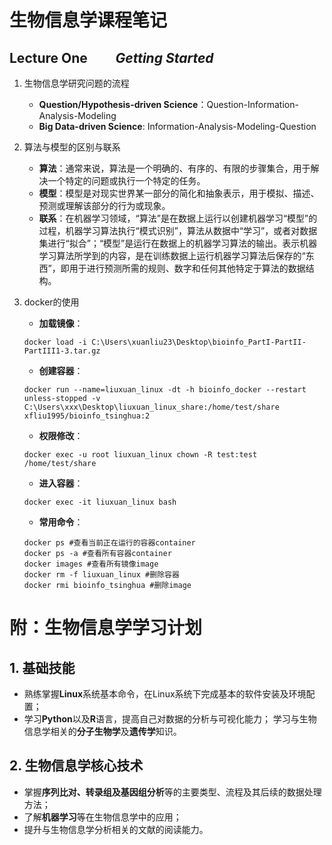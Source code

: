 # 生物信息学课程笔记

## Lecture One &nbsp;&nbsp;&nbsp;&nbsp;&nbsp;&nbsp;&nbsp;&nbsp;*Getting Started*

1. 生物信息学研究问题的流程

   - **Question/Hypothesis-driven Science**：Question-Information-Analysis-Modeling
   - **Big Data-driven Science**: Information-Analysis-Modeling-Question

2. 算法与模型的区别与联系

   - **算法**：通常来说，算法是一个明确的、有序的、有限的步骤集合，用于解决一个特定的问题或执行一个特定的任务。
   - **模型**：模型是对现实世界某一部分的简化和抽象表示，用于模拟、描述、预测或理解该部分的行为或现象。
   - **联系**：在机器学习领域，“算法”是在数据上运行以创建机器学习“模型”的过程，机器学习算法执行“模式识别”，算法从数据中“学习”，或者对数据集进行“拟合”；“模型”是运行在数据上的机器学习算法的输出。表示机器学习算法所学到的内容，是在训练数据上运行机器学习算法后保存的“东西”，即用于进行预测所需的规则、数字和任何其他特定于算法的数据结构。

3. docker的使用

   - **加载镜像**：

   ```shell
   docker load -i C:\Users\xuanliu23\Desktop\bioinfo_PartI-PartII-PartIII1-3.tar.gz
   ```

   - **创建容器**：

   ```shell
   docker run --name=liuxuan_linux -dt -h bioinfo_docker --restart unless-stopped -v C:\Users\xxx\Desktop\liuxuan_linux_share:/home/test/share xfliu1995/bioinfo_tsinghua:2
   ```

   - **权限修改**：

   ```shell
   docker exec -u root liuxuan_linux chown -R test:test /home/test/share
   ```

   - **进入容器**：

   ```shell
   docker exec -it liuxuan_linux bash
   ```

   - **常用命令**：

   ```shell
   docker ps #查看当前正在运行的容器container
   docker ps -a #查看所有容器container
   docker images #查看所有镜像image
   docker rm -f liuxuan_linux #删除容器
   docker rmi bioinfo_tsinghua #删除image
   ```

# 附：生物信息学学习计划

## 1. 基础技能

- 熟练掌握**Linux**系统基本命令，在Linux系统下完成基本的软件安装及环境配置；
- 学习**Python**以及**R**语言，提高自己对数据的分析与可视化能力；
  学习与生物信息学相关的**分子生物学**及**遗传学**知识。

## 2. 生物信息学核心技术 

- 掌握**序列比对、转录组及基因组分析**等的主要类型、流程及其后续的数据处理方法；
- 了解**机器学习**等在生物信息学中的应用；
- 提升与生物信息学分析相关的文献的阅读能力。
